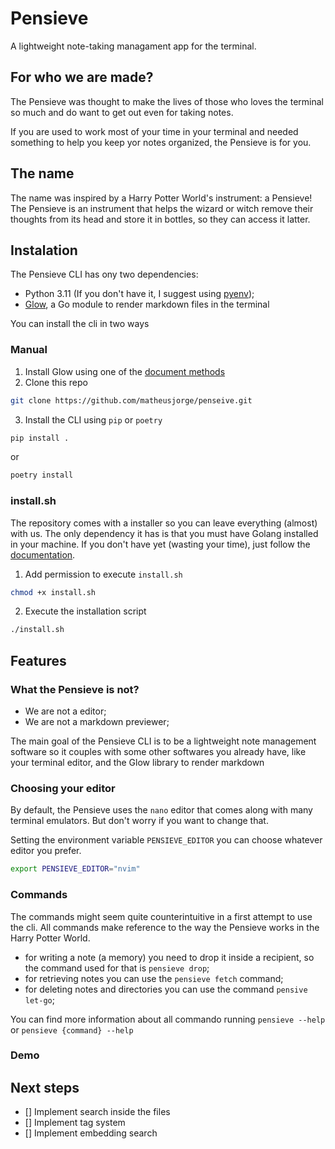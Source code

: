 # Pensieve

A lightweight note-taking managament app for the terminal.

## For who we are made?

The Pensieve was thought to make the lives of those who loves the terminal so much and do want to get out even for taking notes. 

If you are used to work most of your time in your terminal and needed something to help you keep yor notes organized, the Pensieve is for you.

## The name
The name was inspired by a Harry Potter World's instrument: a Pensieve!
The Pensieve is an instrument that helps the wizard or witch remove their thoughts from its head and store it in bottles, so they can access it latter.

## Instalation
The Pensieve CLI has ony two dependencies:
- Python 3.11 (If you don't have it, I suggest using [pyenv](https://github.com/pyenv/pyenv));
- [Glow](https://github.com/charmbracelet/glow), a Go module to render markdown files in the terminal

You can install the cli in two ways

### Manual

1. Install Glow using one of the [document methods](https://github.com/charmbracelet/glow#installation)
2. Clone this repo

```sh
git clone https://github.com/matheusjorge/penseive.git
```

3. Install the CLI using `pip` or `poetry`

```sh
pip install .
```

or

```sh
poetry install
```

### install.sh

The repository comes with a installer so you can leave everything (almost) with us. The only dependency it has is that you must have Golang installed in your machine. If you don't have yet (wasting your time), just follow the [documentation](https://go.dev/dl/).

1. Add permission to execute `install.sh`

```sh
chmod +x install.sh
```

2. Execute the installation script

```sh
./install.sh
```

## Features

### What the Pensieve is not?

- We are not a editor;
- We are not a markdown previewer;

The main goal of the Pensieve CLI is to be a lightweight note management software so it couples with some other softwares you already have, like your terminal editor, and the Glow library to render markdown

### Choosing your editor

By default, the Pensieve uses the `nano` editor that comes along with many terminal emulators. But don't worry if you want to change that.

Setting the environment variable `PENSIEVE_EDITOR` you can choose whatever editor you prefer.

```sh
export PENSIEVE_EDITOR="nvim"
```

### Commands

The commands might seem quite counterintuitive in a first attempt to use the cli. All commands make reference to the way the Pensieve works in the Harry Potter World.

- for writing a note (a memory) you need to drop it inside a recipient, so the command used for that is `pensieve drop`;
- for retrieving notes you can use the `pensieve fetch` command;
- for deleting notes and directories you can use the command `pensive let-go`;

You can find more information about all commando running `pensieve --help` or `pensieve {command} --help`

### Demo



## Next steps

- [] Implement search inside the files
- [] Implement tag system
- [] Implement embedding search
